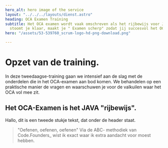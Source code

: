 ```yaml
---
hero_alt: hero image of the service
layout: "../../../layouts/dienst.astro"
heading: OCA Examen Training
subtitle: Het OCA examen wordt vaak omschreven als het rijbewijs voor JAVA. Deze training
  stoomt je klaar, maakt je " Examen scherp" zodat jij succesvol het OCA behaalt.
hero: "/assets/53-539760_scrum-logo-hd-png-download.png"

---
```

# Opzet van de training.

In deze tweedaagse-training gaan we intensief aan de slag met de onderdelen die in het OCA-examen aan bod komen. We behandelen op een praktische manier de vragen en waarschuwen je voor de valkuilen waar het OCA vol mee zit.

## Het OCA-Examen is het JAVA "rijbewijs".

Hallo, dit is een tweede stukje tekst, dat onder de header staat.

> "Oefenen, oefenen, oefenen"  Via de ABC- methodiek van Code.Founders_ wist ik exact waar ik extra aandacht voor moest hebben.